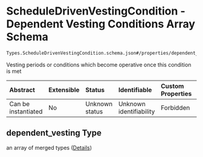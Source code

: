 # ScheduleDrivenVestingCondition - Dependent Vesting Conditions Array Schema

```txt
Types.ScheduleDrivenVestingCondition.schema.json#/properties/dependent_vesting
```

Vesting periods or conditions which become operative once this condition is met

| Abstract            | Extensible | Status         | Identifiable            | Custom Properties | Additional Properties | Access Restrictions | Defined In                                                                                                                        |
| :------------------ | :--------- | :------------- | :---------------------- | :---------------- | :-------------------- | :------------------ | :-------------------------------------------------------------------------------------------------------------------------------- |
| Can be instantiated | No         | Unknown status | Unknown identifiability | Forbidden         | Allowed               | none                | [ScheduleDrivenVestingCondition.schema.json\*](../schema/types/ScheduleDrivenVestingCondition.schema.json "open original schema") |

## dependent_vesting Type

an array of merged types ([Details](scheduledrivenvestingcondition-properties-scheduledrivenvestingcondition---dependent-vesting-conditions-array-items.md))
